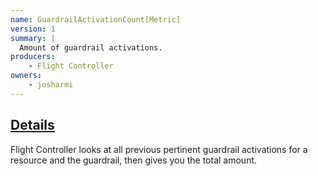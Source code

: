 ```yaml
---
name: GuardrailActivationCount[Metric]
version: 1
summary: |
  Amount of guardrail activations.
producers:
    - Flight Controller
owners:
    - josharmi
---
```


## <u>Details</u>

Flight Controller looks at all previous pertinent guardrail activations for a resource and the guardrail, then gives you the total amount.

<NodeGraph title="Consumer / Producer Diagram" />
